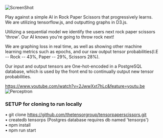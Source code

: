 ![ScreenShot](https://raw.githubusercontent.com/thetensorgroup/tensorpaperscissors/master/app/components/images/main.png)

Play against a simple AI in Rock Paper Scissors that progressively learns.
We are utilizing tensorflow.js, and outputting graphs in D3.js.

Utilizing a sequential model we identify the users next rock paper scissors 'throw'. Our AI knows you're going to throw rock next!

We are graphing loss in real time, as well as showing other machine learning metrics such as epochs,
and our raw output tensor probabilities(I.E -- Rock -- 43%, Paper -- 29%, Scissors 28%).

Our input and output tensors are One-hot-encoded in a PostgreSQL database, which is used by the front end
to continually output new tensor probabilities.

https://www.youtube.com/watch?v=2JwwXxt7hLc&feature=youtu.be
![Perceptron](https://raw.githubusercontent.com/thetensorgroup/tensorpaperscissors/master/app/components/images/neurons.png)

### SETUP for cloning to run locally

• git clone https://github.com/thetensorgroup/tensorpaperscissors.git  
• createdb tensorps (Postgres database requires db named 'tensorps')  
• npm install  
• npm run start
